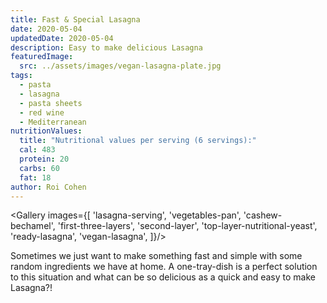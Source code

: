 ```yaml
---
title: Fast & Special Lasagna
date: 2020-05-04
updatedDate: 2020-05-04
description: Easy to make delicious Lasagna
featuredImage:
  src: ../assets/images/vegan-lasagna-plate.jpg
tags:
  - pasta
  - lasagna
  - pasta sheets
  - red wine
  - Mediterranean
nutritionValues:
  title: "Nutritional values per serving (6 servings):"
  cal: 483
  protein: 20
  carbs: 60
  fat: 18
author: Roi Cohen
---
```


<Gallery images={[
'lasagna-serving', 
'vegetables-pan',
'cashew-bechamel',
'first-three-layers',
'second-layer',
'top-layer-nutritional-yeast',
'ready-lasagna',
'vegan-lasagna',
]}/>

Sometimes we just want to make something fast and simple with some random ingredients we have at home.
A one-tray-dish is a perfect solution to this situation and what can be so delicious as a quick and easy to make Lasagna?!

<PrintView fileName="fast-and-special-lasagna"/>